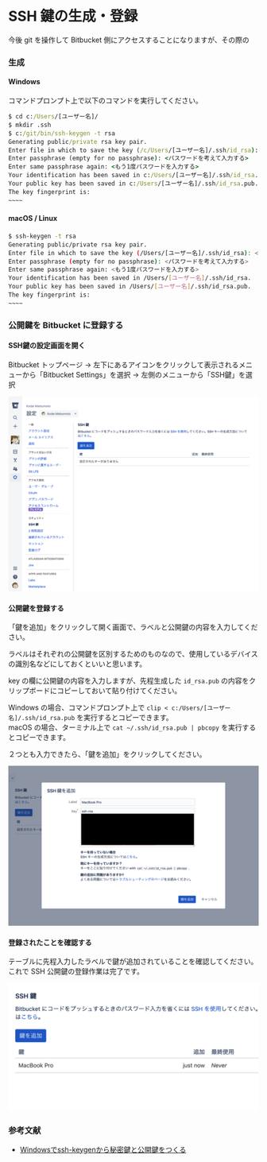 # SSH 鍵の生成・登録

今後 git を操作して Bitbucket 側にアクセスすることになりますが、その際の

### 生成

#### Windows

コマンドプロンプト上で以下のコマンドを実行してください。

```bat
$ cd c:/Users/[ユーザー名]/
$ mkdir .ssh
$ c:/git/bin/ssh-keygen -t rsa
Generating public/private rsa key pair.
Enter file in which to save the key (/c/Users/[ユーザー名]/.ssh/id_rsa): <そのままEnterキーを押す>
Enter passphrase (empty for no passphrase): <パスワードを考えて入力する>
Enter same passphrase again: <もう1度パスワードを入力する>
Your identification has been saved in c:/Users/[ユーザー名]/.ssh/id_rsa.
Your public key has been saved in c:/Users/[ユーザー名]/.ssh/id_rsa.pub.
The key fingerprint is:
~~~~
```

#### macOS / Linux

```bash
$ ssh-keygen -t rsa
Generating public/private rsa key pair.
Enter file in which to save the key (/Users/[ユーザー名]/.ssh/id_rsa): <そのままEnterキーを押す>
Enter passphrase (empty for no passphrase): <パスワードを考えて入力する>
Enter same passphrase again: <もう1度パスワードを入力する>
Your identification has been saved in /Users/[ユーザー名]/.ssh/id_rsa.
Your public key has been saved in /Users/[ユーザー名]/.ssh/id_rsa.pub.
The key fingerprint is:
~~~~
```

### 公開鍵を Bitbucket に登録する

#### SSH鍵の設定画面を開く

Bitbucket トップページ → 左下にあるアイコンをクリックして表示されるメニューから「Bitbucket Settings」を選択 → 左側のメニューから「SSH鍵」を選択

![SSH鍵の設定画面](./media/ssh-settings.png)

#### 公開鍵を登録する

「鍵を追加」をクリックして開く画面で、ラベルと公開鍵の内容を入力してください。

ラベルはそれぞれの公開鍵を区別するためのものなので、使用しているデバイスの識別名などにしておくといいと思います。

key の欄に公開鍵の内容を入力しますが、先程生成した ``id_rsa.pub`` の内容をクリップボードにコピーしておいて貼り付けてください。

Windows の場合、コマンドプロンプト上で ``clip < c:/Users/[ユーザー名]/.ssh/id_rsa.pub`` を実行するとコピーできます。  
macOS の場合、ターミナル上で ``cat ~/.ssh/id_rsa.pub | pbcopy`` を実行するとコピーできます。

２つとも入力できたら、「鍵を追加」をクリックしてください。

![SSH鍵の登録画面](./media/register-sshkey.png)

#### 登録されたことを確認する

テーブルに先程入力したラベルで鍵が追加されていることを確認してください。  
これで SSH 公開鍵の登録作業は完了です。

![SSH鍵一覧](./media/sshkey-list.png)

### 参考文献

- [Windowsでssh-keygenから秘密鍵と公開鍵をつくる](http://webdev.jp.net/ssh-keygen-egit-windows/)
